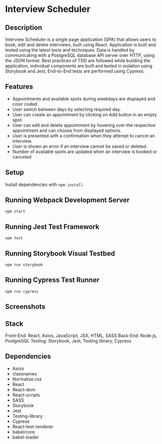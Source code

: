 # Interview Scheduler

## Description

Interview Scheduler is a single page application (SPA) that allows users to book, edit and delete interviews, built using React. Application is built and tested using the latest tools and techniques. Data is handled by communicating with a PostgreSQL database API server over HTTP, using the JSON format. Best practices of TDD are followed while building the application, individual components are built and tested in isolation using Storybook and Jest, End-to-End tests are performed using Cypress.

## Features

- Appointments and available spots during weekdays are displayed and color coded.
- User switch between days by selecting required day.
- User can create an appointment by clicking on Add button in an empty spot.
- User can edit and delete appointment by hovering over the respective appointment and can choose from displayed options.
- User is presented with a confirmation when they attempt to cancel an interview.
- User is shown an error if an interview cannot be saved or deleted.
- Number of available spots are updated when an interview is booked or canceled

## Setup

Install dependencies with `npm install`.

## Running Webpack Development Server

```
npm start
```

## Running Jest Test Framework

```
npm test
```

## Running Storybook Visual Testbed

```
npm run storybook
```

## Running Cypress Test Runner

```
npm run cypress
```

## Screenshots

## Stack

Front-End: React, Axios, JavaScript, JSX, HTML, SASS
Back-End: Node.js, PostgreSQL
Testing: Storybook, Jest, Testing library, Cypress

## Dependencies

- Axios
- classnames
- Normalize.css
- React
- React-dom
- React-scripts
- SASS
- Storybook
- Jest
- Testing-library
- Cypress
- React-test-renderer
- babel/core
- babel-loader

